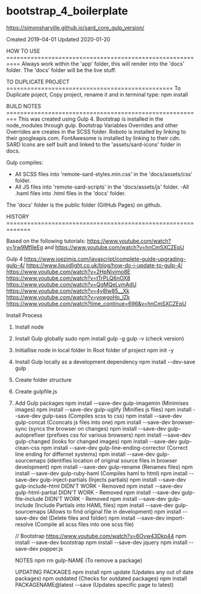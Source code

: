 # bootstrap_4_boilerplate

https://simonsharville.github.io/sard_core_gulp_version/

Created 2019-04-01
Updated 2020-01-20
  
HOW TO USE ==========================================================
Always work within the 'app' folder, this will render into the 'docs' folder. 
The 'docs' folder will be the live stuff.


TO DUPLICATE PROJECT ================================================
To Duplicate poject, Copy project, rename it and in terminal type:
  npm install



BUILD NOTES =========================================================
This was created using Gulp 4. 
Bootstrap is installed in the node_modules through gulp.
Bootstrap Variables Overrides and other Overrides are creates in the SCSS folder.
Roboto is installed by linking to their googleapis.com.
FontAwesome is installed by linking to their cdn.
SARD Icons are self built and linked to the 'assets/sard-icons' folder in docs.

Gulp compiles:
- All SCSS files into 'remote-sard-styles.min.css' in the 'docs/assets/css' folder.
- All JS files into 'remote-sard-scripts' in the 'docs/assets/js' folder.
-All .haml files into .html files in the 'docs' folder.

The 'docs' folder is the public folder (GitHub Pages) on github.



HISTORY =============================================================

Based on the following tutorials: 
  https://www.youtube.com/watch?v=1rw9MfIleEg
  and
  https://www.youtube.com/watch?v=hnCmSXCZEpU

  Gulp 4
  https://www.joezimjs.com/javascript/complete-guide-upgrading-gulp-4/
  https://www.liquidlight.co.uk/blog/how-do-i-update-to-gulp-4/
  https://www.youtube.com/watch?v=2HpNiyimo8E
  https://www.youtube.com/watch?v=tTrPLQ6nOX8
  https://www.youtube.com/watch?v=QgMQeLymAdU
  https://www.youtube.com/watch?v=4y8Iw85__Xk
  https://www.youtube.com/watch?v=yowgoHo_IZk
  https://www.youtube.com/watch?time_continue=696&v=hnCmSXCZEpU


Install Process
1.  Install node
    
2.  Install Gulp globally
    sudo npm install gulp -g
    gulp -v   (check version)

3.  Initiallise node in local folder
    In Root folder of project
    npm init -y

4.  Install Gulp locally as a development dependency
    npm install --dev-save gulp

5.  Create folder structure

6.  Create gulpfile.js

7.  Add Gulp packages
    npm install --save-dev gulp-imagemin                (Minimises images)
    npm install --save-dev gulp-uglify                  (Minifies js files)
    npm install --save-dev gulp-sass                    (Compiles scss to css)
    npm install --save-dev gulp-concat                  (Cconcats js files into one)
    npm install --save-dev browser-sync                 (syncs the browser on changes)
    npm install --save-dev gulp-autoprefixer            (prefixes css for various browsers)
    npm install --save-dev gulp-changed                 (looks for changed images)
    npm install --save-dev gulp-clean-css
    npm install --save-dev gulp-line-ending-corrector   (Correct line ending for differnet systems)
    npm install --save-dev gulp-sourcemaps              (identifies location of original source files in browser development)
    npm install --save-dev gulp-rename                  (Renames files)
    npm install --save-dev gulp-ruby-haml               (Compiles haml to html)
    npm install --save-dev gulp-inject-partials         (Injects partials)
    npm install --save-dev gulp-include-html            DIDN'T WORK - Removed
    npm install --save-dev gulp-html-partial            DIDN'T WORK - Removed
    npm install --save-dev gulp-file-include            DIDN'T WORK - Removed
    npm install --save-dev gulp-include                 (Include Partials into HAML files)
    npm install --save-dev gulp-sourcemaps              (Allows to find original file in development)
    npm install --save-dev del                          (Delete files and folder)
    npm install --save-dev import-resolve               (Compile all scss files into one scss file)

    // Bootstrap
    https://www.youtube.com/watch?v=6Ovw43Dkp44
    npm install --save-dev bootstrap 
    npm install --save-dev jquery
    npm install --save-dev popper.js                    

    NOTES
    npm rm gulp-NAME                                    (To remove a package)

    UPDATING PACKAGES
    npm install
    npm update                                          (Updates any out of date packages)
    npm outdated                                        (Checks for outdated packages)
    npm install PACKAGENAME@latest --save               (Updates specific page to latest) 


